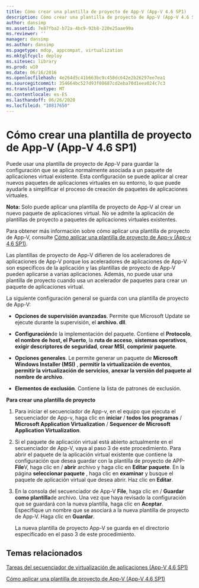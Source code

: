 ```yaml
---
title: Cómo crear una plantilla de proyecto de App-V (App-V 4.6 SP1)
description: Cómo crear una plantilla de proyecto de App-V (App-V 4.6 SP1)
author: dansimp
ms.assetid: 7e87fba2-b72a-4bc9-92b8-220e25aae99a
ms.reviewer: ''
manager: dansimp
ms.author: dansimp
ms.pagetype: mdop, appcompat, virtualization
ms.mktglfcycl: deploy
ms.sitesec: library
ms.prod: w10
ms.date: 06/16/2016
ms.openlocfilehash: 4e264d5c41b663bc9c450dc642e2b26297ee7ea1
ms.sourcegitcommit: 354664bc527d93f80687cd2eba70d1eea024c7c3
ms.translationtype: MT
ms.contentlocale: es-ES
ms.lasthandoff: 06/26/2020
ms.locfileid: "10817650"
---
```

# Cómo crear una plantilla de proyecto de App-V (App-V 4.6 SP1)


Puede usar una plantilla de proyecto de App-V para guardar la configuración que se aplica normalmente asociada a un paquete de aplicaciones virtual existente. Esta configuración se puede aplicar al crear nuevos paquetes de aplicaciones virtuales en su entorno, lo que puede ayudarle a simplificar el proceso de creación de paquetes de aplicaciones virtuales.

**Nota:**  Solo puede aplicar una plantilla de proyecto de App-V al crear un nuevo paquete de aplicaciones virtual. No se admite la aplicación de plantillas de proyecto a paquetes de aplicaciones virtuales existentes.

 

Para obtener más información sobre cómo aplicar una plantilla de proyecto de App-V, consulte [Cómo aplicar una plantilla de proyecto de App-v (App-v 4,6 SP1)](how-to-apply-an-app-v-project-template--app-v-46-sp1-.md).

Las plantillas de proyecto de App-V difieren de los aceleradores de aplicaciones de App-V porque los aceleradores de aplicaciones de App-V son específicos de la aplicación y las plantillas de proyecto de App-V pueden aplicarse a varias aplicaciones. Además, no puede usar una plantilla de proyecto cuando usa un acelerador de paquetes para crear un paquete de aplicaciones virtual.

La siguiente configuración general se guarda con una plantilla de proyecto de App-V:

-   **Opciones de supervisión avanzadas**. Permite que Microsoft Update se ejecute durante la supervisión, el **archivo. dll**.

-   **Configuración**de la implementación del paquete. Contiene el **Protocolo**, **el nombre de host, el** **Puerto**, la **ruta de acceso**, **sistemas operativos**, **exigir descriptores de seguridad**, **crear MSI**, **comprimir paquete**.

-   **Opciones generales**. Le permite generar un paquete de **Microsoft Windows Installer (MSI)** , **permitir la virtualización de eventos**, **permitir la virtualización de servicios**, **anexar la versión del paquete al nombre de archivo**.

-   **Elementos de exclusión**. Contiene la lista de patrones de exclusión.

**Para crear una plantilla de proyecto**

1.  Para iniciar el secuenciador de App-v, en el equipo que ejecuta el secuenciador de App-v, haga clic en **iniciar**  /  **todos los programas**  /  **Microsoft Application Virtualization**  /  **Sequencer de Microsoft Application Virtualization**.

2.  Si el paquete de aplicación virtual está abierto actualmente en el secuenciador de App-V, vaya al paso 3 de este procedimiento. Para abrir el paquete de la aplicación virtual existente que contiene la configuración que desea guardar con la plantilla de proyecto de APP- **File**V, haga clic en  /  **abrir** archivo y haga clic en **Editar** **paquete**. En la página **seleccionar paquete** , haga clic en **examinar** y busque el paquete de aplicación virtual que desea abrir. Haz clic en **Editar**.

3.  En la consola del secuenciador de App-V **File**, haga clic en  /  **Guardar como plantilla**de archivo. Una vez que haya revisado la configuración que se guardará con la nueva plantilla, haga clic en **Aceptar**. Especifique un nombre que se asociará a la nueva plantilla de proyecto de App-V. Haga clic en **Guardar**.

    La nueva plantilla de proyecto App-V se guarda en el directorio especificado en el paso 3 de este procedimiento.

## Temas relacionados


[Tareas del secuenciador de virtualización de aplicaciones (App-V 4.6 SP1)](tasks-for-the-application-virtualization-sequencer--app-v-46-sp1-.md)

[Cómo aplicar una plantilla de proyecto de App-V (App-V 4.6 SP1)](how-to-apply-an-app-v-project-template--app-v-46-sp1-.md)

 

 





